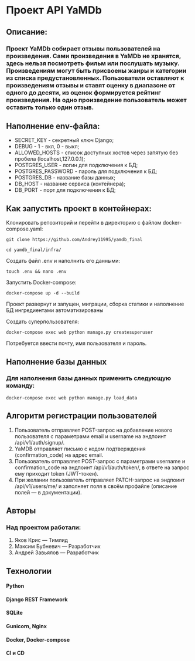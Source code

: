 # Проект API YaMDb

## Описание:

### Проект YaMDb собирает отзывы пользователей на произведения. Сами произведения в YaMDb не хранятся, здесь нельзя посмотреть фильм или послушать музыку. Произведениям могут быть присвоены жанры и категории из списка предустановленных. Пользователи оставляют к произведениям отзывы и ставят оценку в диапазоне от одного до десяти, из оценок формируется рейтинг произведения. На одно произведение пользователь может оставить только один отзыв.

## Наполнение env-файла:

- SECRET_KEY - секретный ключ Django;
- DEBUG - 1 - вкл, 0 - выкл;
- ALLOWED_HOSTS - список доступных хостов через запятую без пробела (localhost,127.0.0.1);
- POSTGRES_USER - логин для подключения к БД;
- POSTGRES_PASSWORD - пароль для подключения к БД;
- POSTGRES_DB - название базы данных;
- DB_HOST - название сервиса (контейнера);
- DB_PORT - порт для подключения к БД;


## Как запустить проект в контейнерах:

Клонировать репозиторий и перейти в директорию с файлом docker-compose.yaml:

```
git clone https://github.com/Andrey11995/yamdb_final
```

```
cd yamdb_final/infra/
```

Создать файл .env и наполнить его данными:

```
touch .env && nano .env
```

Запустить Docker-compose:

```
docker-compose up -d --build
```
Проект развернут и запущен, миграции, сборка статики и наполнение БД ингредиентами автоматизированы

Создать суперпользователя:

```
docker-compose exec web python manage.py createsuperuser
```
Потребуется ввести почту, имя пользователя и пароль.


## Наполнение базы данных

### Для наполнения базы данных применить следующую команду:

```
docker-compose exec web python manage.py load_data
```


## Алгоритм регистрации пользователей

1. Пользователь отправляет POST-запрос на добавление нового пользователя с параметрами email и username на эндпоинт /api/v1/auth/signup/.
2. YaMDB отправляет письмо с кодом подтверждения (confirmation_code) на адрес email.
3. Пользователь отправляет POST-запрос с параметрами username и confirmation_code на эндпоинт /api/v1/auth/token/, в ответе на запрос ему приходит token (JWT-токен).
4. При желании пользователь отправляет PATCH-запрос на эндпоинт /api/v1/users/me/ и заполняет поля в своём профайле (описание полей — в документации).


## Авторы

### Над проектом работали:

1. Яков Крис — Тимлид
2. Максим Бубневич — Разработчик
3. Андрей Завьялов — Разработчик


## Технологии

#### Python
#### Django REST Framework
#### SQLite
#### Gunicorn, Nginx
#### Docker, Docker-compose
#### CI и CD
